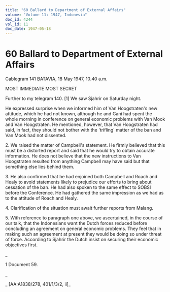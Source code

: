 ```yaml
---
title: "60 Ballard to Department of External Affairs"
volume: "Volume 11: 1947, Indonesia"
doc_id: 4244
vol_id: 11
doc_date: 1947-05-18
---
```


# 60 Ballard to Department of External Affairs

Cablegram 141 BATAVIA, 18 May 1947, 10.40 a.m.

MOST IMMEDIATE MOST SECRET

Further to my telegram 140. [1] We saw Sjahrir on Saturday night.

He expressed surprise when we informed him of Van Hoogstraten's new attitude, which he had not known, although he and Gani had spent the whole morning in conference on general economic problems with Van Mook and Van Hoogstraten. He mentioned, however, that Van Hoogstraten had said, in fact, they should not bother with the 'trifling' matter of the ban and Van Mook had not dissented.

2\. We raised the matter of Campbell's statement. He firmly believed that this must be a distorted report and said that he would try to obtain accurate information. He does not believe that the new instructions to Van Hoogstraten resulted from anything Campbell may have said but that something else lies behind them.

3\. He also confirmed that he had enjoined both Campbell and Roach and Healy to avoid statements likely to prejudice our efforts to bring about cessation of the ban. He had also spoken to the same effect to SOBSI before the Conference. He had gathered the same impression as we had as to the attitude of Roach and Healy.

4\. Clarification of the situation must await further reports from Malang.

5\. With reference to paragraph one above, we ascertained, in the course of our talk, that the Indonesians want the Dutch forces reduced before concluding an agreement on general economic problems. They feel that in making such an agreement at present they would be doing so under threat of force. According to Sjahrir the Dutch insist on securing their economic objectives first.

_

1 Document 59.

_

_ [AA:A1838/278, 401/1/3/2, ii]_
